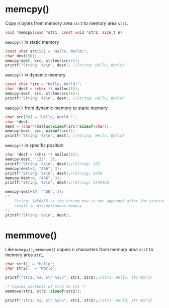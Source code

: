 # memcpy()

Copy n bytes from memory area ``str2`` to memory area ``str1``.

```c
void *memcpy(void *str1, const void *str2, size_t n)
```
``memcpy()`` in static memory
```c
const char src[50] = "Hello, World!";
char dest[50];
memcpy(dest, src, strlen(src)+1);
printf("String: %s\n", dest); //String: Hello, World!
```
``memcpy()`` in dynamic memory
```c
const char *src = "Hello, World!";
char *dest = (char *) malloc(15);
memcpy(dest, src, strlen(src)+1);
printf("String: %s\n", dest); //String: Hello, World!
```
``memcpy()`` from dynamic memory to static memory
```c
char src[50] = "Hello, World !";
char *dest;
dest = (char*)malloc(sizeof(src)*sizeof(char));
memcpy(dest, src, sizeof(src));
printf("String: %s\n", dest); //String: Hello, World!
```
``memcpy()`` in specific position

```c
char *dest = (char *) malloc(15);
memcpy(dest, "123", 3);
printf("String: %s\n", dest);//String: 123
memcpy(dest+1, "456", 3);
printf("String: %s\n", dest);//String: 1456
memcpy(dest+4, "456", 3);
printf("String: %s\n", dest);//String: 1456456

memcpy(dest+10, "456", 3);
/*
	String: 1456456 -> the string now is not appended after the previous appending as dest+10 
	result in discontinuous memory
*/
printf("String: %s\n", dest);
```

# memmove()

Like ``memcpy()``, ``memmove()`` copies n characters from memory area ``str2`` to memory area ``str1``.


```cpp
char str1[] = "Hello";
char str2[]  = "World";

printf("str1: %s, str %s\n", str1, str2);//str1: Hello, str World

/* Copies contents of str2 to sr1 */
memmove(str1, str2, sizeof(str2)); 

printf("str1: %s, str %s\n", str1, str2);//str1: World, str World
```
